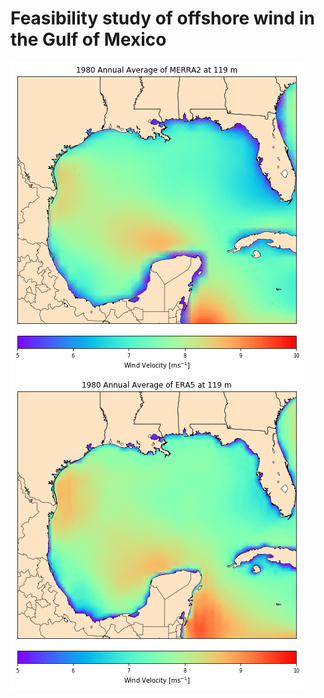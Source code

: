 # Feasibility study of offshore wind in the Gulf of Mexico
![Alt Text](https://github.com/dcanulr/offshore_mexico/blob/master/images/merra_anual_mean_119m.gif) ![Alt Text](https://github.com/dcanulr/offshore_mexico/blob/master/images/era_anual_mean_119m.gif)
